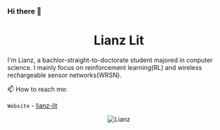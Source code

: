 ### Hi there 👋

<p align="center"> <h1 align="center"> Lianz Lit </h1> </p>
<p align="center">
<a href="https://lianz-lit.github.io/" target="_blank"></a>
</p>

I'm Lianz, a bachlor-straight-to-doctorate student majored in conputer science. I mainly focus on reinforcement learning(RL) and wireless rechargeable sensor networks(WRSN).

📫 How to reach me:

`Website` - [lianz-lit](https://lianz-lit.github.io/)


<p align="center">
	<img src=https://github-readme-stats.vercel.app/api?username=lianz-lit&show_icons=true alt=Lianz />
</p>
